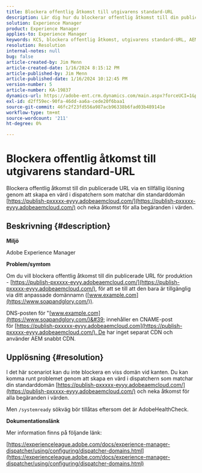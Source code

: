 ```yaml
---
title: Blockera offentlig åtkomst till utgivarens standard-URL
description: Lär dig hur du blockerar offentlig åtkomst till din publicerade webbadress i Adobe Experience Manager.
solution: Experience Manager
product: Experience Manager
applies-to: Experience Manager
keywords: KCS, blockera offentlig åtkomst, utgivarens standard-URL, AEM, Adobe Experience Manager, felsökning, Fast, CDN, DNS, CNAME
resolution: Resolution
internal-notes: null
bug: false
article-created-by: Jim Menn
article-created-date: 1/16/2024 8:15:12 PM
article-published-by: Jim Menn
article-published-date: 1/16/2024 10:12:45 PM
version-number: 5
article-number: KA-19837
dynamics-url: https://adobe-ent.crm.dynamics.com/main.aspx?forceUCI=1&pagetype=entityrecord&etn=knowledgearticle&id=20ac51f0-abb4-ee11-a569-6045bd006268
exl-id: d2ff59ec-90fa-46dd-aa6a-cede20f6baa1
source-git-commit: 46fc2f23fd556a987acb96338b6fad03b489141e
workflow-type: tm+mt
source-wordcount: '211'
ht-degree: 0%

---
```


# Blockera offentlig åtkomst till utgivarens standard-URL


Blockera offentlig åtkomst till din publicerade URL via en tillfällig lösning genom att skapa en värd i dispatchern som matchar din standarddomän [https://publish-pxxxxx-eyyy.adobeaemcloud.com/](https://publish-pxxxxx-eyyy.adobeaemcloud.com/) och neka åtkomst för alla begäranden i värden.

## Beskrivning {#description}


<b>Miljö</b>

Adobe Experience Manager

<b>Problem/symtom</b>

Om du vill blockera offentlig åtkomst till din publicerade URL för produktion - [https://publish-pxxxxx-eyyy.adobeaemcloud.com/](https://publish-pxxxxx-eyyy.adobeaemcloud.com/), för att se till att den bara är tillgänglig via ditt anpassade domännamn ([www.example.com](https://www.soapandglory.com/)).

DNS-posten för &quot;[www.example.com](https://www.soapandglory.com/)&#39; innehåller en CNAME-post för [https://publish-pxxxxx-eyyy.adobeaemcloud.com](https://publish-pxxxxx-eyyy.adobeaemcloud.com/). De har inget separat CDN och använder AEM snabbt CDN.


## Upplösning {#resolution}


I det här scenariot kan du inte blockera en viss domän vid kanten. Du kan komma runt problemet genom att skapa en värd i dispatchern som matchar din standarddomän [https://publish-pxxxxx-eyyy.adobeaemcloud.com/](https://publish-pxxxxx-eyyy.adobeaemcloud.com/) och neka åtkomst för alla begäranden i värden.

Men `/systemready` sökväg bör tillåtas eftersom det är AdobeHealthCheck.

<b>Dokumentationslänk</b>

Mer information finns på följande länk:

[https://experienceleague.adobe.com/docs/experience-manager-dispatcher/using/configuring/dispatcher-domains.html](https://experienceleague.adobe.com/docs/experience-manager-dispatcher/using/configuring/dispatcher-domains.html)
